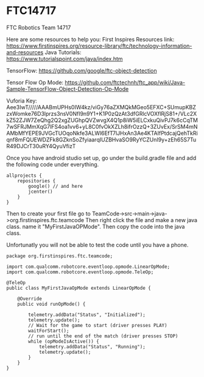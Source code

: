 # FTC14717
FTC Robotics Team 14717

Here are some resources to help you:
First Inspires Resources link:
https://www.firstinspires.org/resource-library/ftc/technology-information-and-resources
Java Tutorials:
https://www.tutorialspoint.com/java/index.htm

TensorFlow:
https://github.com/google/ftc-object-detection

Tensor Flow Op Mode:
https://github.com/ftctechnh/ftc_app/wiki/Java-Sample-TensorFlow-Object-Detection-Op-Mode

Vuforia Key:
Aee3IwT/////AAABmUPHs0IW4kz/viGy76aZXMQkMGeo5EFXC+SUmupKBZzxWomke76D3lprzs3nsV0NfI9n9Y1+K1P0zQzAt3dfGRlcVOXflRjS81+/VLc2XkZ52ZJW7ZeQhg2Q2xgZUGhpQVZwvgX4Q1p8iW5iELCxkuQivPJ7k6cCqTM7wSFRJMmXqG7lFS4oa1vv6+yL8C0fvOkXZLh8ifrOzzQ+3ZUvEx/SrSM4mNAMbMfYEPE9JVGcTUOqoNkfe3ALWl6EfT7lJHxAn3Ae4KTAIfPtdcajQehTkRiqnf8mFQUEWDZFk8GZknSoZfyiaarqIUZBHvaSO9RyYCZUnI9y+zEh65S7TuR49DJCrT30uRY4QyuVfizT

Once you have android studio set up, go under the build.gradle file and add the following code under everything.

    allprojects {
        repositories {
            google() // and here
            jcenter()
        }
    }

Then to create your first file go to TeamCode->src->main->java->org.firstinspires.ftc.teamcode
Then right click the file and make a new java class. name it "MyFirstJavaOPMode". Then copy the code into the java class.

Unfortunatly you will not be able to test the code until you have a phone.

    package org.firstinspires.ftc.teamcode;

    import com.qualcomm.robotcore.eventloop.opmode.LinearOpMode;
    import com.qualcomm.robotcore.eventloop.opmode.TeleOp;

    @TeleOp
    public class MyFirstJavaOpMode extends LinearOpMode {
    
        @Override
        public void runOpMode() {

            telemetry.addData("Status", "Initialized");
            telemetry.update();
            // Wait for the game to start (driver presses PLAY)
            waitForStart();
            // run until the end of the match (driver presses STOP)
            while (opModeIsActive()) {
                telemetry.addData("Status", "Running");
                telemetry.update();
            }
        }
    }
